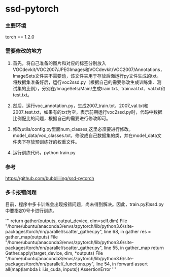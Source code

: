 # ssd-pytorch

### 主要环境
torch == 1.2.0

### 需要修改的地方

1. 首先，将自己准备的图片和对应的标签分别放入VOCdevkit/VOC2007/JPEGImages和VOCdevkit/VOC2007/Annotations，ImageSets文件夹不需要动，该文件夹用于存放后面运行py文件生成的txt。将数据集准备好后，运行voc2ssd.py（根据自己的需要修改生成训练集、测试集的比例），分别在/ImageSets/Main/生成train.txt、trainval.txt、val.txt和test.txt。

2. 然后，运行voc_annotation.py，生成2007_train.txt、2007_val.txt和2007_test.txt，如果有的txt为空，表示前期运行voc2ssd.py时，代码中数据比例配比的问题，根据自己的需要进行修改即可。

3. 修改utils/config.py里面num_classes,这里必须要进行修改。model_data/voc_classes.txt，修改成自己数据集的类，并在model_data文件夹下存放预训练好的权重文件。

4. 运行训练代码，python train.py

### 参考

https://github.com/bubbliiiing/ssd-pytorch

### 多卡报错问题
目前，程序中多卡训练会出现报错问题，尚未得到解决。因此，train.py和ssd.py中要指定0号卡进行训练。

'''
    return gather(outputs, output_device, dim=self.dim)
  File "/home/ubuntu/anaconda3/envs/zpytorch/lib/python3.6/site-packages/torch/nn/parallel/scatter_gather.py", line 68, in gather
    res = gather_map(outputs)
  File "/home/ubuntu/anaconda3/envs/zpytorch/lib/python3.6/site-packages/torch/nn/parallel/scatter_gather.py", line 55, in gather_map
    return Gather.apply(target_device, dim, *outputs)
  File "/home/ubuntu/anaconda3/envs/zpytorch/lib/python3.6/site-packages/torch/nn/parallel/_functions.py", line 54, in forward
    assert all(map(lambda i: i.is_cuda, inputs))
AssertionError
'''
